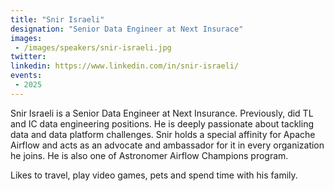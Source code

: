 ```yaml
---
title: "Snir Israeli"
designation: "Senior Data Engineer at Next Insurace"
images:
 - /images/speakers/snir-israeli.jpg
twitter: 
linkedin: https://www.linkedin.com/in/snir-israeli/
events:
 - 2025
---
```


Snir Israeli is a Senior Data Engineer at Next Insurance. Previously, did TL and IC data engineering positions.  He is deeply passionate about tackling data and data platform challenges. Snir holds a special affinity for Apache Airflow and acts as an advocate and ambassador for it in every organization he joins. He is also one of  Astronomer Airflow Champions program.

Likes to travel, play video games, pets and spend time with his family.